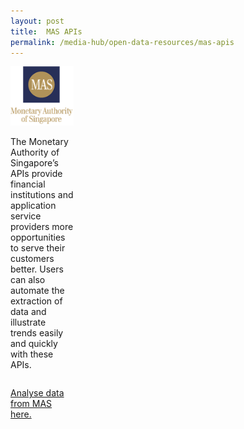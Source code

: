 ```yaml
---
layout: post
title:  MAS APIs
permalink: /media-hub/open-data-resources/mas-apis
---
```


<div style="width:20%;display:flex;flex-wrap:wrap;">
  <div style="flex:20%"><a href="https://secure.mas.gov.sg/api/Search.aspx" target="_blank"><img alt="MAS" src="/images/media-hub/open-data-resources/mas-logo.png"></a>
</div>
  
The Monetary Authority of Singapore’s APIs provide financial institutions and application service providers more opportunities to serve their customers better. Users can also automate the extraction of data and illustrate trends easily and quickly with these APIs.

<a href="https://secure.mas.gov.sg/api/Search.aspx" target="_blank">Analyse data from MAS here.</a>
